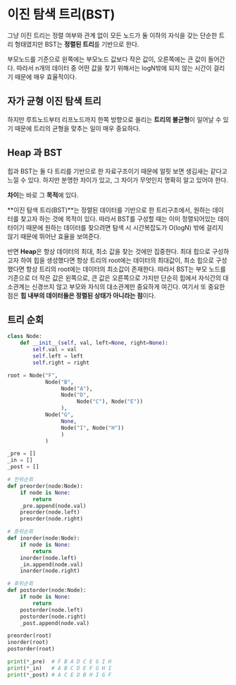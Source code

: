 # 이진 탐색 트리(BST)

그냥 이진 트리는 정렬 여부와 관계 없이 모든 노드가 둘 이하의 자식을 갖는 단순한 트리 형태였지만 BST는 **정렬된 트리**를 기반으로 한다.

부모노드를 기준으로 왼쪽에는 부모노드 값보다 작은 값이, 오른쪽에는 큰 값이 들어간다. 따라서 n개의 데이터 중 어떤 값을 찾기 위해서는 logN밖에 되지 않는 시간이 걸리기 때문에 매우 효율적이다.

## 자가 균형 이진 탐색 트리

하지만 루트노드부터 리프노드까지 한쪽 방향으로 쏠리는 **트리의 불균형**이 일어날 수 있기 때문에 트리의 균형을 맞추는 일이 매우 중요하다.

## Heap 과 BST

힙과 BST는 둘 다 트리를 기반으로 한 자료구조이기 때문에 얼핏 보면 생김새는 같다고 느낄 수 있다. 하지만 분명한 차이가 있고, 그 차이가 무엇인지 명확히 알고 있어야 한다.

**차이**는 바로 그 **목적**에 있다.

**이진 탐색 트리(BST)**는 정렬된 데이터를 기반으로 한 트리구조에서, 원하는 데이터를 찾고자 하는 것에 목적이 있다. 따라서 BST를 구성할 때는 이미 정렬되어있는 데이터이기 때문에 원하는 데이터를 찾으려면 탐색 시 시간복잡도가 O(logN) 밖에 걸리지 않기 때문에 뛰어난 효율을 보여준다.

반면 **Heap**은 항상 데이터의 최대, 최소 값을 찾는 것에만 집중한다. 최대 힙으로 구성하고자 하여 힙을 생성했다면 항상 트리의 root에는 데이터의 최대값이, 최소 힙으로 구성했다면 항상 트리의 root에는 데이터의 최소값이 존재한다. 따라서 BST는 부모 노드를 기준으로 더 작은 값은 왼쪽으로, 큰 값은 오른쪽으로 가지만 단순히 힙에서 자식간의 대소관계는 신경쓰지 않고 부모와 자식의 대소관계만 중요하게 여긴다. 여기서 또 중요한 점은 **힙 내부의 데이터들은 정렬된 상태가 아니라는 점**이다.

## 트리 순회

```python
class Node:
    def __init__(self, val, left=None, right=None):
        self.val = val
        self.left = left
        self.right = right

root = Node("F",
            Node("B",
                 Node("A"),
                 Node("D",
                      Node("C"), Node("E"))
                 ),
            Node("G",
                 None,
                 Node("I", Node("H"))
                 )
            )

_pre = []
_in = []
_post = []

# 전위순회
def preorder(node:Node):
    if node is None:
        return
    _pre.append(node.val)
    preorder(node.left)
    preorder(node.right)

# 중위순회
def inorder(node:Node):
    if node is None:
        return
    inorder(node.left)
    _in.append(node.val)
    inorder(node.right)

# 후위순회
def postorder(node:Node):
    if node is None:
        return
    postorder(node.left)
    postorder(node.right)
    _post.append(node.val)

preorder(root)
inorder(root)
postorder(root)

print(*_pre)  # F B A D C E G I H
print(*_in)   # A B C D E F G H I
print(*_post) # A C E D B H I G F
```
